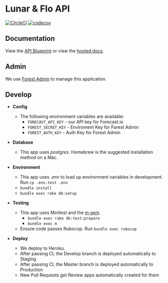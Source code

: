 # Lunar & Flo API

[![CircleCI](https://circleci.com/gh/samtgarson/lunar-and-flo-api.svg?style=svg&circle-token=773c6e5d936a4587ccff771b00af5c7d855817aa)](https://circleci.com/gh/samtgarson/lunar-and-flo-api) [![codecov](https://codecov.io/gh/samtgarson/lunar-and-flo-api/branch/development/graph/badge.svg?token=ttCpK0xxa6)](https://codecov.io/gh/samtgarson/lunar-and-flo-api)


## Documentation

View the [API Blueprint](/apiary.apib) or view the [hosted docs](http://docs.lunarandflo.apiary.io).

## Admin

We use [Forest Admin](https://app.forestadmin.com) to manage this application.

## Develop

- **Config**
    - The following environment variables are available:
        - `FORECAST_API_KEY` - our API key for Forecast.io
        - `FOREST_SECRET_KEY` - Enviroment Key for Forest Admin
        - `FOREST_AUTH_KEY` - Auth Key for Forest Admin

- **Database**
    - This app uses _postgres_. Homebrew is the suggested installation method on a Mac.

- **Environment**
    - This app uses _.env_ to load up environment variables in development. Run `cp .env.test .env`
    - `bundle install`
    - `bundle exec rake db:setup`

- **Testing**
    - This app uses Minitest and the [m gem](https://github.com/qrush/m). 
        - `bundle exec rake db:test:prepare`
        - `bundle exec m`
    - Ensure code passes Rubocop. Run `bundle exec rubocop`

- **Deploy**
    - We deploy to Heroku.
    - After passing CI, the Develop branch is deployed automatically to Staging
    - After passing CI, the Master branch is deployed automatically to Production
    - New Pull Requests get Review apps automatically created for them
